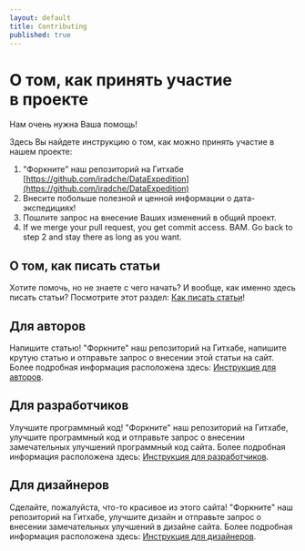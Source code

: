 ```yaml
---
layout: default
title: Contributing
published: true
---
```


# О том, как принять участие в&nbsp;проекте

Нам очень нужна Ваша помощь!

Здесь Вы найдете инструкцию о том, как можно принять участие в нашем проекте:

1. "Форкните" наш репозиторий на Гитхабе [https://github.com/iradche/DataExpedition](https://github.com/iradche/DataExpedition)
2. Внесите побольше полезной и ценной информации о дата-экспедициях!
3. Пошлите запрос на внесение Ваших изменений в общий проект. 
4. If we merge your pull request, you get commit access. BAM. Go back to step 2 and stay there as long as you want.

## О том, как писать статьи

Хотите помочь, но не знаете с чего начать? И вообще, как именно здесь писать статьи? Посмотрите этот раздел: [Как писать статьи](/wanted-recipes)!

## Для авторов

Напишите статью! "Форкните" наш репозиторий на Гитхабе, напишите крутую статью и отправьте запрос о внесении этой статьи на сайт. Более подробная информация расположена здесь: [Инструкция для авторов](/authors-guide).

## Для разработчиков

Улучшите программный код! "Форкните" наш репозиторий на Гитхабе, улучшите программный код и отправьте запрос о внесении замечательных улучшений программный код сайта. Более подробная информация расположена здесь: [Инструкция для разработчиков](/developers-guide).

## Для дизайнеров

Сделайте, пожалуйста, что-то красивое из этого сайта! "Форкните" наш репозиторий на Гитхабе, улучшите дизайн и отправьте запрос о внесении замечательных улучшений в дизайне сайта. Более подробная информация расположена здесь: [Инструкция для дизайнеров](/designers-guide).
